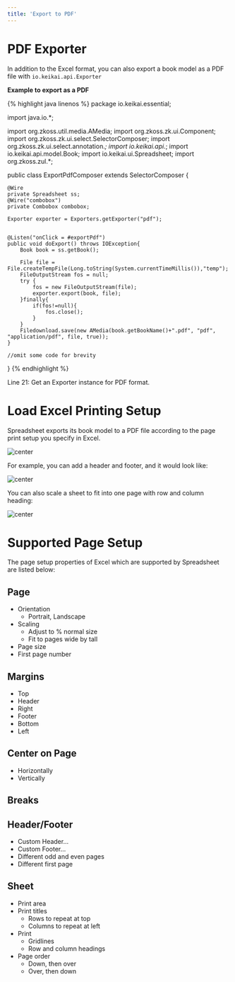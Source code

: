 ```yaml
---
title: 'Export to PDF'
---
```


# PDF Exporter

In addition to the Excel format, you can also export a book model as a
PDF file with `io.keikai.api.Exporter`

**Example to export as a PDF**

{% highlight java linenos %}
package io.keikai.essential;

import java.io.*;

import org.zkoss.util.media.AMedia;
import org.zkoss.zk.ui.Component;
import org.zkoss.zk.ui.select.SelectorComposer;
import org.zkoss.zk.ui.select.annotation.*;
import io.keikai.api.*;
import io.keikai.api.model.Book;
import io.keikai.ui.Spreadsheet;
import org.zkoss.zul.*;

public class ExportPdfComposer extends SelectorComposer<Component> {

    @Wire
    private Spreadsheet ss;
    @Wire("combobox")
    private Combobox combobox;

    Exporter exporter = Exporters.getExporter("pdf");
    
    
    @Listen("onClick = #exportPdf")
    public void doExport() throws IOException{
        Book book = ss.getBook();
        
        File file = File.createTempFile(Long.toString(System.currentTimeMillis()),"temp");
        FileOutputStream fos = null;
        try {
            fos = new FileOutputStream(file);
            exporter.export(book, file);
        }finally{
            if(fos!=null){
                fos.close();
            }
        }
        Filedownload.save(new AMedia(book.getBookName()+".pdf", "pdf", "application/pdf", file, true));
    }

    //omit some code for brevity
}
{% endhighlight %}

Line 21: Get an Exporter instance for PDF format.

<!-- 

# Export Server Setup

The default chart engine is ZK Charts. With this engine, 
exporting spreadsheets that include charts to PDF needs extra
export server chart data rendering at the server side. The easiest way
is to adopt Highcharts official solution which is based on PhantomJS, a
headless Webkit browser.

1.  download and install PhantomJS [here](http://phantomjs.org/download.html).
    
2.  download Highcharts project [here](http://www.highcharts.com/download)
    1.  in this project, go to exporting-server -\> phantomjs
3.  start export server by commanding "phantomjs highcharts-convert.js
    -host 127.0.0.1 -port 3003"
    1.  you should move the PhantomJS executable file into this folder
        1.  On Windows, the full name is phantomjs.exe
        2.  On Mac or Linux, the full name is phantomjs
    2.  you can customize host and port respectively by parameter -host
        and -port
4.  add properties into zk.xml
    1.  there are three library properties to be used

**Library properties about export server**

This is the location to export server. When it doesn't find this
definition, JFreechart will be used to generate chart graphs. (Required)

{% highlight java linenos %}

<library-property>
    <name>io.keikai.chart.render.server.url</name>
    <value>http://127.0.0.1:3003</value>
</library-property>
{% endhighlight %}

Scale is a zoom factor that affects pixel density relative to the
original, for example, 2 means double the resolution of the original.
(Optional)

{% highlight java linenos %}

<library-property>
    <name>io.keikai.chart.render.server.scale</name>
    <value>1</value>
</library-property>
{% endhighlight %}

Default timeout is 10000 milliseconds (10 seconds) for waiting response
from export server. (Optional)

{% highlight java linenos %}
<library-property>
    <name>io.keikai.chart.render.server.timeout</name>
    <value>10000</value>
</library-property>
{% endhighlight %}

After restarting server, ZK Charts will be shown when exporting PDF.
 -->
 
# Load Excel Printing Setup


Spreadsheet exports its book model to a PDF file according to the page
print setup you specify in Excel.

![center]({{site.devref_image_folder}}/ExcelPageSetup.png)

For example, you can add a header and footer, and it would look like:

![center]({{site.devref_image_folder}}/PdfExporting-HeaderFooter.png)

You can also scale a sheet to fit into one page with row and column
heading: 

![center]({{site.devref_image_folder}}/PdfExporting-FitOnePage.png)

# Supported Page Setup

The page setup properties of Excel which are supported by Spreadsheet are listed below:

## Page

- Orientation
    - Portrait, Landscape
- Scaling
    - Adjust to % normal size
    - Fit to pages wide by tall
- Page size
- First page number

## Margins

- Top
- Header
- Right
- Footer
- Bottom
- Left

## Center on Page

- Horizontally
- Vertically

## Breaks

## Header/Footer

- Custom Header...
- Custom Footer...
- Different odd and even pages
- Different first page

## Sheet

- Print area
- Print titles
    - Rows to repeat at top
    - Columns to repeat at left
- Print
    - Gridlines
    - Row and column headings
- Page order
    - Down, then over
    - Over, then down
